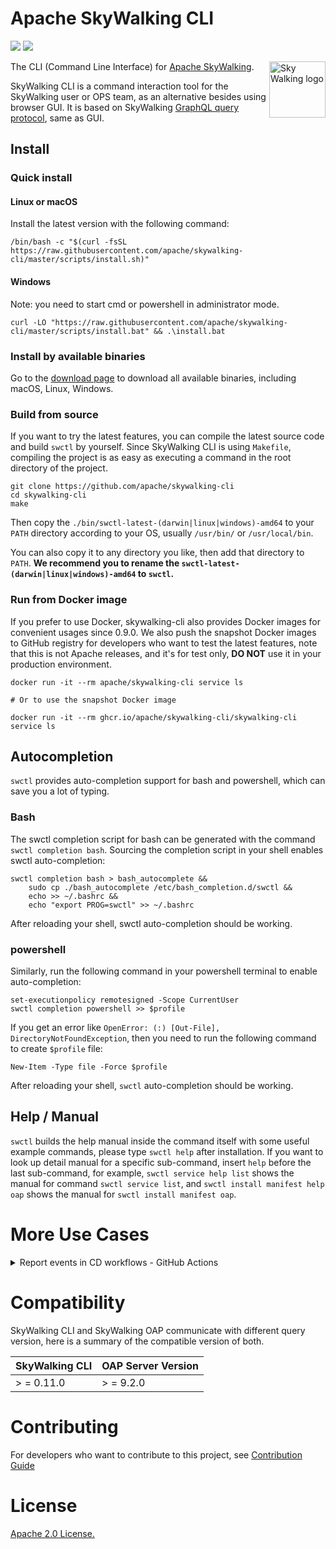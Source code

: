 Apache SkyWalking CLI
===============

![](https://github.com/apache/skywalking-cli/workflows/Build/badge.svg?branch=master)
![](https://codecov.io/gh/apache/skywalking-cli/branch/master/graph/badge.svg)

<img src="https://skywalking.apache.org/assets/logo.svg" alt="Sky Walking logo" height="90px" align="right" />

The CLI (Command Line Interface) for [Apache SkyWalking](https://github.com/apache/skywalking).

SkyWalking CLI is a command interaction tool for the SkyWalking user or OPS team, as an alternative besides using
browser GUI. It is based on SkyWalking [GraphQL query protocol](https://github.com/apache/skywalking-query-protocol),
same as GUI.

## Install

### Quick install

#### Linux or macOS

Install the latest version with the following command:

```shell
/bin/bash -c "$(curl -fsSL https://raw.githubusercontent.com/apache/skywalking-cli/master/scripts/install.sh)"
```

#### Windows

Note: you need to start cmd or powershell in administrator mode.

```shell
curl -LO "https://raw.githubusercontent.com/apache/skywalking-cli/master/scripts/install.bat" && .\install.bat
```

### Install by available binaries

Go to the [download page](https://skywalking.apache.org/downloads/#SkyWalkingCLI) to download all available binaries,
including macOS, Linux, Windows.

### Build from source

If you want to try the latest features, you can compile the latest source code and build `swctl` by yourself. Since
SkyWalking CLI is using `Makefile`, compiling the project is as easy as executing a command in the root directory of the
project.

```shell
git clone https://github.com/apache/skywalking-cli
cd skywalking-cli
make
```

Then copy the `./bin/swctl-latest-(darwin|linux|windows)-amd64` to your `PATH` directory according to your OS,
usually `/usr/bin/` or `/usr/local/bin`.

You can also copy it to any directory you like, then add that directory to `PATH`. **We recommend you to rename
the `swctl-latest-(darwin|linux|windows)-amd64` to `swctl`.**

### Run from Docker image

If you prefer to use Docker, skywalking-cli also provides Docker images for convenient usages since 0.9.0. We also push
the snapshot Docker images to GitHub registry for developers who want to test the latest features, note that this is not
Apache releases, and it's for test only, **DO NOT** use it in your production environment.

```shell
docker run -it --rm apache/skywalking-cli service ls

# Or to use the snapshot Docker image

docker run -it --rm ghcr.io/apache/skywalking-cli/skywalking-cli  service ls
```

## Autocompletion

`swctl` provides auto-completion support for bash and powershell, which can save you a lot of typing.

### Bash

The swctl completion script for bash can be generated with the command `swctl completion bash`. Sourcing the completion
script in your shell enables swctl auto-completion:

```shell
swctl completion bash > bash_autocomplete &&
    sudo cp ./bash_autocomplete /etc/bash_completion.d/swctl &&
    echo >> ~/.bashrc &&
    echo "export PROG=swctl" >> ~/.bashrc
```

After reloading your shell, swctl auto-completion should be working.

### powershell

Similarly, run the following command in your powershell terminal to enable auto-completion:

```shell 
set-executionpolicy remotesigned -Scope CurrentUser
swctl completion powershell >> $profile
```

If you get an error like `OpenError: (:) [Out-File], DirectoryNotFoundException`, then you need to run the following
command to create `$profile` file:

```shell
New-Item -Type file -Force $profile
```

After reloading your shell, `swctl` auto-completion should be working.

## Help / Manual

`swctl` builds the help manual inside the command itself with some useful example commands, please type `swctl help`
after installation. If you want to look up detail manual for a specific sub-command, insert `help` before the last
sub-command, for example, `swctl service help list` shows the manual for command `swctl service list`,
and `swctl install manifest help oap` shows the manual for `swctl install manifest oap`.

# More Use Cases

<details>
<summary>Report events in CD workflows - GitHub Actions</summary>

Integrate skywalking-cli into your CD workflows to report events, this is an implementation of GitHub Actions, but we
welcome you to contribute plugins of other CD platforms, like Jenkins, GitLab, etc.

The usage of integration for GitHub Actions is as follows.

```yaml
# ...

jobs:
  deploy:
    strategy:
      matrix:
        instance:
          - asia-southeast
          - asia-northeast
    name: Deploy Product Service
    runs-on: ubuntu-latest
    steps:
      # other steps such as checkout ...

      - name: Wrap the deployment steps with skywalking-cli
        uses: apache/skywalking-cli@main # we always suggest using a revision instead of `main`
        with:
          oap-url: ${{ secrets.OAP_URL }}                       # Required. Set the OAP backend URL, such as example.com:11800
          auth-token: ${{ secrets.OAP_AUTH_TOKEN }}             # Optional. OAP auth token if you enable authentication in OAP
          service: product                                      # Required. Name of the service to be deployed
          instance: ${{ matrix.instance }}                      # Required. Name of the instance to be deployed
          endpoint: ""                                          # Optional. Endpoint of the service, if any
          message: "Upgrade from {fromVersion} to {toVersion}"  # Optional. The message of the event
          parameters: ""                                        # Optional. The parameters in the message, if any
          layer: "GENERAL"                                      # Required. Name of the layer to which the event belongs (case-insensitive)

      # your package / deployment steps... 
```

</details>

# Compatibility

SkyWalking CLI and SkyWalking OAP communicate with different query version, here is a summary of the compatible version of both.

| SkyWalking CLI | OAP Server Version |
|----------------|---------------|
| \> = 0.11.0    | \> = 9.2.0    |

# Contributing

For developers who want to contribute to this project, see [Contribution Guide](CONTRIBUTING.md)

# License

[Apache 2.0 License.](/LICENSE)
